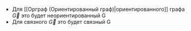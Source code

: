 - Для [[Орграф (Ориентированный граф)|ориентированного]] графа $\vec{G}$ это будет неориентированный G
- Для связного $\vec{G}$ это будет связный G